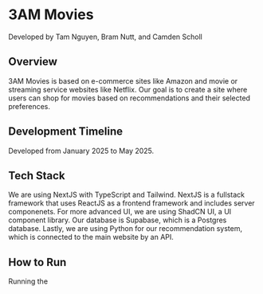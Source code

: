 # 3AM Movies

Developed by Tam Nguyen, Bram Nutt, and Camden Scholl 

## Overview

3AM Movies is based on e-commerce sites like Amazon and movie or streaming service websites like Netflix. Our goal is to create a site where users can shop for movies based on recommendations and their selected preferences. 

## Development Timeline
Developed from January 2025 to May 2025. 

## Tech Stack
We are using NextJS with TypeScript and Tailwind. NextJS is a fullstack framework that uses ReactJS as a frontend framework and includes server componenets. For more advanced UI, we are using ShadCN UI, a UI component library. Our database is Supabase, which is a Postgres database. Lastly, we are using Python for our recommendation system, which is connected to the main website by an API.

## How to Run

Running the 
